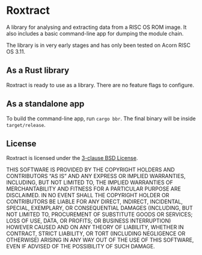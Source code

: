 # Roxtract

A library for analysing and extracting data from a RISC OS ROM image. It also includes a basic
command-line app for dumping the module chain.

The library is in very early stages and has only been tested on Acorn RISC OS 3.11.

## As a Rust library

Roxtract is ready to use as a library. There are no feature flags to configure.

## As a standalone app

To build the command-line app, run `cargo bbr`. The final binary will be inside `target/release`.

## License

Roxtract is licensed under the [3-clause BSD License](LICENSE).

THIS SOFTWARE IS PROVIDED BY THE COPYRIGHT HOLDERS AND CONTRIBUTORS “AS IS” AND ANY EXPRESS OR IMPLIED WARRANTIES, INCLUDING, BUT NOT LIMITED TO, THE IMPLIED WARRANTIES OF MERCHANTABILITY AND FITNESS FOR A PARTICULAR PURPOSE ARE DISCLAIMED. IN NO EVENT SHALL THE COPYRIGHT HOLDER OR CONTRIBUTORS BE LIABLE FOR ANY DIRECT, INDIRECT, INCIDENTAL, SPECIAL, EXEMPLARY, OR CONSEQUENTIAL DAMAGES (INCLUDING, BUT NOT LIMITED TO, PROCUREMENT OF SUBSTITUTE GOODS OR SERVICES; LOSS OF USE, DATA, OR PROFITS; OR BUSINESS INTERRUPTION) HOWEVER CAUSED AND ON ANY THEORY OF LIABILITY, WHETHER IN CONTRACT, STRICT LIABILITY, OR TORT (INCLUDING NEGLIGENCE OR OTHERWISE) ARISING IN ANY WAY OUT OF THE USE OF THIS SOFTWARE, EVEN IF ADVISED OF THE POSSIBILITY OF SUCH DAMAGE.
